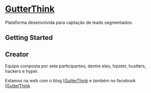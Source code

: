# [GutterThink](http://www.gutterthink.com/blog/)

Plataforma desenvolvida para captação de leads segmentados.

## Getting Started

## Creator
Equipe composta por sete participantes, dentre eles, hipster, hustlers, hackers e hyper.


Estamos na web com o blog [[GutterThink](http://www.gutterthink.com/blog/) e também no facebook
[[GutterThink](https://www.facebook.com/gutterthinking/)
